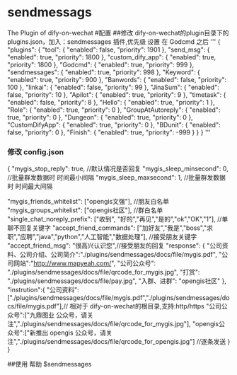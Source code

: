 # sendmessags
The Plugin of dify-on-wechat
#配置
##修改 dify-on-wechat的plugin目录下的 plugins.json，加入：sendmessages 插件,优先级 设置 在 Godcmd 之后
'''
{
    "plugins": {
        "tool": {
            "enabled": false,
            "priority": 1901
        },
        "send_msg": {
            "enabled": true,
            "priority": 1800
        },
        "custom_dify_app": {
            "enabled": true,
            "priority": 1800
        },
        "Godcmd": {
            "enabled": true,
            "priority": 999
        },
        "sendmessages": {
            "enabled": true,
            "priority": 998
        },
        "Keyword": {
            "enabled": true,
            "priority": 900
        },
        "Banwords": {
            "enabled": false,
            "priority": 100
        },
        "linkai": {
            "enabled": false,
            "priority": 99
        },
        "JinaSum": {
            "enabled": false,
            "priority": 10
        },
        "Apilot": {
            "enabled": true,
            "priority": 9
        },
        "timetask": {
            "enabled": false,
            "priority": 8
        },
        "Hello": {
            "enabled": true,
            "priority": 1
        },
        "Role": {
            "enabled": true,
            "priority": 0
        },
        "GroupAtAutoreply": {
            "enabled": true,
            "priority": 0
        },
        "Dungeon": {
            "enabled": true,
            "priority": 0
        },
        "CustomDifyApp": {
            "enabled": true,
            "priority": 0
        },
        "BDunit": {
            "enabled": false,
            "priority": 0
        },
        "Finish": {
            "enabled": true,
            "priority": -999
        }
    }
}
'''
### 修改 config.json
{
  "mygis_stop_reply": true,  //默认情况是否回复
  "mygis_sleep_minsecond": 0, //批量群发数据时 时间最小间隔
  "mygis_sleep_maxsecond": 1, //批量群发数据时 时间最大间隔

  "mygis_friends_whitelist": ["opengis文强"],  //朋友白名单
  "mygis_groups_whitelist": ["opengis社区"], //群白名单
  "single_chat_noreply_prefix": ["收到", "好的","再见","是的","ok","OK","1"], //单聊不回复关键字
  "accept_friend_commands": ["加好友","我是","boss","求职","应聘","java","python","人工智能","数据处理"], //接受朋友关键字
  "accept_friend_msg": "很高兴认识您",//接受朋友的回复
  "response": {
    "公司资料、公司介绍、公司简介":"./plugins/sendmessages/docs/file/mygis.pdf",
    "公司网站":"http://www.mapyeah.com/",
    "公司公众号": "./plugins/sendmessages/docs/file/qrcode_for_mygis.jpg",
    "打赏": "./plugins/sendmessages/docs/file/pay.jpg",
    "入群、进群": "opengis社区"
  },
  "instrution":{
      "公司资料": ["./plugins/sendmessages/docs/file/mygis.pdf","./plugins/sendmessages/docs/file/mygis.pdf"],// 相对于 dify-on-wechat的根目录,支持:http/https
      "公司公众号":["九鼎图业 公众号，请关注","./plugins/sendmessages/docs/file/qrcode_for_mygis.jpg"],
      "opengis公众号":["新推出 opengis 公众号，请关注","./plugins/sendmessages/docs/file/qrcode_for_opengis.jpg"]     //逐条发送
   }
}

##使用 帮助
$sendmessages
